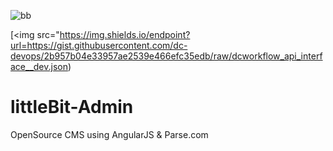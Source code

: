 ![bb](https://img.shields.io/endpoint?url=https://gist.githubusercontent.com/dc-devops/2b957b04e33957ae2539e466efc35edb/raw/dcworkflow_api_interface__dev.json)

[<img src="https://img.shields.io/endpoint?url=https://gist.githubusercontent.com/dc-devops/2b957b04e33957ae2539e466efc35edb/raw/dcworkflow_api_interface__dev.json)


# littleBit-Admin
OpenSource CMS using AngularJS &amp; Parse.com
